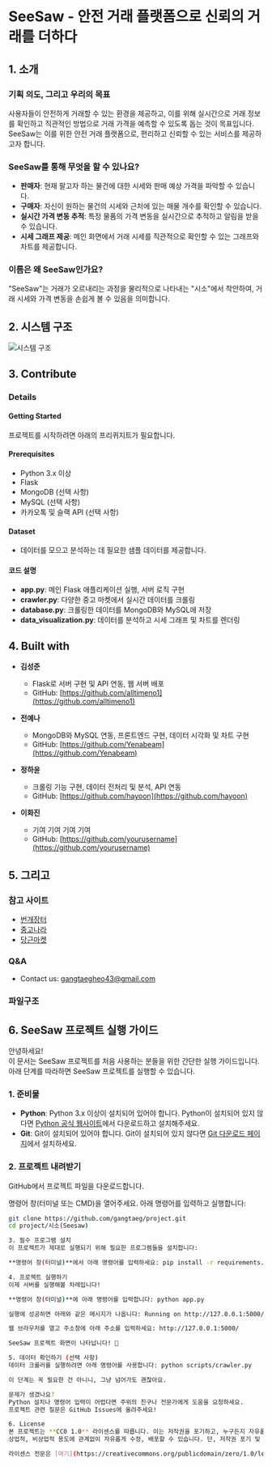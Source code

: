 # SeeSaw - 안전 거래 플랫폼으로 신뢰의 거래를 더하다

## 1. 소개

### 기획 의도, 그리고 우리의 목표
사용자들이 안전하게 거래할 수 있는 환경을 제공하고, 이를 위해 실시간으로 거래 정보를 확인하고 직관적인 방법으로 거래 가격을 예측할 수 있도록 돕는 것이 목표입니다. SeeSaw는 이를 위한 안전 거래 플랫폼으로, 편리하고 신뢰할 수 있는 서비스를 제공하고자 합니다.

### SeeSaw를 통해 무엇을 할 수 있나요?
  - **판매자**: 현재 팔고자 하는 물건에 대한 시세와 판매 예상 가격을 파악할 수 있습니다.
  - **구매자**: 자신이 원하는 물건의 시세와 근처에 있는 매물 개수를 확인할 수 있습니다.
  - **실시간 가격 변동 추적**: 특정 물품의 가격 변동을 실시간으로 추적하고 알림을 받을 수 있습니다.
  - **시세 그래프 제공**: 메인 화면에서 거래 시세를 직관적으로 확인할 수 있는 그래프와 차트를 제공합니다.

### 이름은 왜 SeeSaw인가요?
"SeeSaw"는 거래가 오르내리는 과정을 물리적으로 나타내는 "시소"에서 착안하여, 거래 시세와 가격 변동을 손쉽게 볼 수 있음을 의미합니다.

## 2. 시스템 구조
![시스템 구조](https://user-images.githubusercontent.com/72847093/101735679-91af6b80-3b05-11eb-972b-97d421deff0e.PNG)

## 3. Contribute

### Details

#### Getting Started
프로젝트를 시작하려면 아래의 프리퀴지트가 필요합니다.

#### Prerequisites
- Python 3.x 이상
- Flask
- MongoDB (선택 사항)
- MySQL (선택 사항)
- 카카오톡 및 슬랙 API (선택 사항)

#### Dataset
- 데이터를 모으고 분석하는 데 필요한 샘플 데이터를 제공합니다.

#### 코드 설명
- **app.py**: 메인 Flask 애플리케이션 실행, 서버 로직 구현
- **crawler.py**: 다양한 중고 마켓에서 실시간 데이터를 크롤링
- **database.py**: 크롤링한 데이터를 MongoDB와 MySQL에 저장
- **data_visualization.py**: 데이터를 분석하고 시세 그래프 및 차트를 렌더링

## 4. Built with

- **김성준**  
  - Flask로 서버 구현 및 API 연동, 웹 서버 배포  
  - GitHub: [https://github.com/alltimeno1](https://github.com/alltimeno1)

- **전예나**  
  - MongoDB와 MySQL 연동, 프론트엔드 구현, 데이터 시각화 및 차트 구현  
  - GitHub: [https://github.com/Yenabeam](https://github.com/Yenabeam)

- **정하윤**  
  - 크롤링 기능 구현, 데이터 전처리 및 분석, API 연동  
  - GitHub: [https://github.com/hayoon](https://github.com/hayoon)

- **이화진**  
  - 기여 기여 기여 기여  
  - GitHub: [https://github.com/yourusername](https://github.com/yourusername)

## 5. 그리고

### 참고 사이트
- [번개장터](https://m.bunjang.co.kr/)
- [중고나라](https://www.joongna.com/)
- [당근마켓](https://www.daangn.com/)

### Q&A
- Contact us: gangtaegheo43@gmail.com

### 파일구조

## 6. SeeSaw 프로젝트 실행 가이드

안녕하세요!  
이 문서는 SeeSaw 프로젝트를 처음 사용하는 분들을 위한 간단한 실행 가이드입니다. 아래 단계를 따라하면 SeeSaw 프로젝트를 실행할 수 있습니다.

### 1. 준비물
- **Python**: Python 3.x 이상이 설치되어 있어야 합니다. Python이 설치되어 있지 않다면 [Python 공식 웹사이트](https://www.python.org/)에서 다운로드하고 설치해주세요.
- **Git**: Git이 설치되어 있어야 합니다. Git이 설치되어 있지 않다면 [Git 다운로드 페이지](https://git-scm.com/)에서 설치하세요.

### 2. 프로젝트 내려받기
GitHub에서 프로젝트 파일을 다운로드합니다.

명령어 창(터미널 또는 CMD)을 열어주세요. 아래 명령어를 입력하고 실행합니다:

```bash
git clone https://github.com/gangtaeg/project.git
cd project/시소(Seesaw)

3. 필수 프로그램 설치
이 프로젝트가 제대로 실행되기 위해 필요한 프로그램들을 설치합니다:

**명령어 창(터미널)**에서 아래 명령어를 입력하세요: pip install -r requirements.txt

4. 프로젝트 실행하기
이제 서버를 실행해볼 차례입니다!

**명령어 창(터미널)**에 아래 명령어를 입력합니다: python app.py

실행에 성공하면 아래와 같은 메시지가 나옵니다: Running on http://127.0.0.1:5000/

웹 브라우저를 열고 주소창에 아래 주소를 입력하세요: http://127.0.0.1:5000/

SeeSaw 프로젝트 화면이 나타납니다! 🎉

5. 데이터 확인하기 (선택 사항)
데이터 크롤러를 실행하려면 아래 명령어를 사용합니다: python scripts/crawler.py

이 단계는 꼭 필요한 건 아니니, 그냥 넘어가도 괜찮아요.

문제가 생겼나요?
Python 설치나 명령어 입력이 어렵다면 주위의 친구나 전문가에게 도움을 요청하세요.
프로젝트 관련 질문은 GitHub Issues에 올려주세요!

6. License
본 프로젝트는 **CC0 1.0** 라이센스를 따릅니다. 이는 저작권을 포기하고, 누구든지 자유롭게 이 프로젝트를 사용할 수 있도록 허용합니다.
상업적, 비상업적 용도에 관계없이 자유롭게 수정, 배포할 수 있습니다. 단, 저작권 포기 및 해당 라이센스 문구는 포함되어야 합니다.

라이센스 전문은 [여기](https://creativecommons.org/publicdomain/zero/1.0/legalcode)에서 확인하실 수 있습니다.